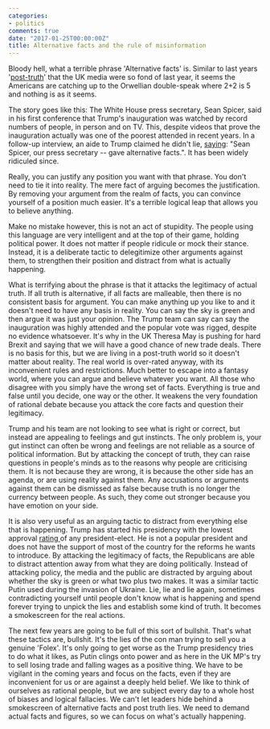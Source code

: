 ```yaml
---
categories:
- politics
comments: true
date: "2017-01-25T00:00:00Z"
title: Alternative facts and the rule of misinformation
---
```

  
Bloody hell, what a terrible phrase 'Alternative facts' is. Similar to last years '<a href="/2016-the-year-the-internet-took-over/">post-truth</a>' that the UK media were so fond of last year, it seems the Americans are catching up to the Orwellian double-speak where 2+2 is 5 and nothing is as it seems.  
<!--more-->  

The story goes like this: The White House press secretary, Sean Spicer, said in his first conference that Trump's inauguration was watched by record numbers of people, in person and on TV. This, despite videos that prove the inauguration actually was one of the poorest attended in recent years. In a follow-up interview, an aide to Trump claimed he didn't lie, <a href="http://edition.cnn.com/2017/01/22/politics/kellyanne-conway-alternative-facts/">saying</a>: "Sean Spicer, our press secretary -- gave alternative facts.". It has been widely ridiculed since.  

Really, you can justify any position you want with that phrase. You don't need to tie it into reality. The mere fact of arguing becomes the justification. By removing your argument from the realm of facts, you can convince yourself of a position much easier. It's a terrible logical leap that allows you to believe anything.  

Make no mistake however, this is not an act of stupidity. The people using this language are very intelligent and at the top of their game, holding political power. It does not matter if people ridicule or mock their stance. Instead, it is a deliberate tactic to delegitimize other arguments against them, to strengthen their position and distract from what is actually happening.  

What is terrifying about the phrase is that it attacks the legitimacy of actual truth. If all truth is alternative, if all facts are malleable, then there is no consistent basis for argument. You can make anything up you like to and it doesn't need to have any basis in reality. You can say the sky is green and then argue it was just your opinion. The Trump team can say can say the inauguration was highly attended and the popular vote was rigged, despite no evidence whatsoever. It's why in the UK Theresa May is pushing for hard Brexit and saying that we will have a good chance of new trade deals. There is no basis for this, but we are living in a post-truth world so it doesn't matter about reality. The real world is over-rated anyway, with its inconvenient rules and restrictions. Much better to escape into a fantasy world, where you can argue and believe whatever you want. All those who disagree with you simply have the wrong set of facts.  Everything is true and false until you decide, one way or the other. It weakens the very foundation of rational debate because you attack the core facts and question their legitimacy.

Trump and his team are not looking to see what is right or correct, but instead are appealing to feelings and gut instincts. The only problem is, your gut instinct can often be wrong and feelings are not reliable as a source of political information. But by attacking the concept of truth, they can raise questions in people's minds as to the reasons why people are criticising them. It is not because they are wrong, it is because the other side has an agenda, or are using reality against them. Any accusations or arguments against them can be dismissed as false because truth is no longer the currency between people. As such, they come out stronger because you have emotion on your side.  

It is also very useful as an arguing tactic to distract from everything else that is happening. Trump has started his presidency with the lowest approval <a href="http://www.telegraph.co.uk/news/2017/01/12/donald-trumps-approval-rating-lowest-president-elect-two-decades/">rating </a>of any president-elect. He is not a popular president and does not have the support of most of the country for the reforms he wants to introduce. By attacking the legitimacy of facts, the Republicans are able to distract attention away from what they are doing politically. Instead of attacking policy, the media and the public are distracted by arguing about whether the sky is green or what two plus two makes. It was a similar tactic Putin used during the invasion of Ukraine. Lie, lie and lie again, sometimes contradicting yourself until people don't know what is happening and spend forever trying to unpick the lies and establish some kind of truth. It becomes a smokescreen for the real actions.  

The next few years are going to be full of this sort of bullshit. That's what these tactics are, bullshit. It's the lies of the con man trying to sell you a genuine 'Folex'. It's only going to get worse as the Trump presidency tries to do what it likes, as Putin clings onto power and as here in the UK MP's try to sell losing trade and falling wages as a positive thing. We have to be vigilant in the coming years and focus on the facts, even if they are inconvenient for us or are against a deeply held belief. We like to think of ourselves as rational people, but we are subject every day to a whole host of biases and logical fallacies. We can't let leaders hide behind a smokescreen of alternative facts and post truth lies. We need to demand actual facts and figures, so we can focus on what's actually happening.  
